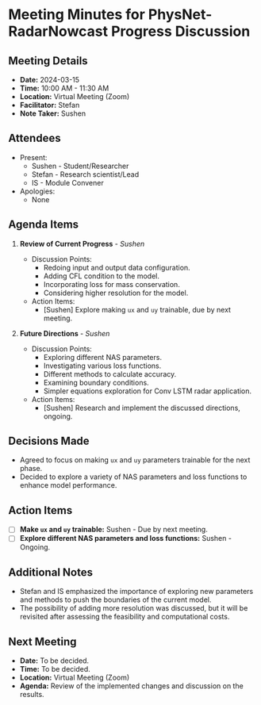 # Meeting Minutes for PhysNet-RadarNowcast Progress Discussion

## Meeting Details

- **Date:** 2024-03-15
- **Time:** 10:00 AM - 11:30 AM
- **Location:** Virtual Meeting (Zoom)
- **Facilitator:** Stefan
- **Note Taker:** Sushen

## Attendees

- Present:
  - Sushen - Student/Researcher
  - Stefan -  Research scientist/Lead
  - IS - Module Convener
- Apologies:
  - None

## Agenda Items

1. **Review of Current Progress** - _Sushen_
   - Discussion Points:
     - Redoing input and output data configuration.
     - Adding CFL condition to the model.
     - Incorporating loss for mass conservation.
     - Considering higher resolution for the model.
   - Action Items:
     - [Sushen] Explore making `ux` and `uy` trainable, due by next meeting.

2. **Future Directions** - _Sushen_
   - Discussion Points:
     - Exploring different NAS parameters.
     - Investigating various loss functions.
     - Different methods to calculate accuracy.
     - Examining boundary conditions.
     - Simpler equations exploration for Conv LSTM radar application.
   - Action Items:
     - [Sushen] Research and implement the discussed directions, ongoing.

## Decisions Made

- Agreed to focus on making `ux` and `uy` parameters trainable for the next phase.
- Decided to explore a variety of NAS parameters and loss functions to enhance model performance.

## Action Items

- [ ] **Make `ux` and `uy` trainable:** Sushen - Due by next meeting.
- [ ] **Explore different NAS parameters and loss functions:** Sushen - Ongoing.

## Additional Notes

- Stefan and IS emphasized the importance of exploring new parameters and methods to push the boundaries of the current model.
- The possibility of adding more resolution was discussed, but it will be revisited after assessing the feasibility and computational costs.

## Next Meeting

- **Date:** To be decided.
- **Time:** To be decided.
- **Location:** Virtual Meeting (Zoom)
- **Agenda:** Review of the implemented changes and discussion on the results.
